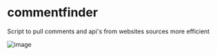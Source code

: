 # commentfinder
Script to pull comments and api's from websites sources more efficient

![image](https://user-images.githubusercontent.com/94721201/142705672-6bc64203-d9f5-4844-812e-cc2e2f2befeb.png)

